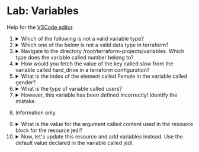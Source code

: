 # Lab: Variables

Help for the [VSCode editor](https://github.com/kodekloudhub/community-faq/blob/main/docs/vscode-tips.md).

1.  <details>
    <summary>Which of the following is not a valid variable type?</summary>

    Refer: https://developer.hashicorp.com/terraform/language/expressions/types

    > `item`

    </details>

1.  <details>
    <summary>Which one of the below is not a valid data type in terraform?</summary>

    Referring to the same documentation...

    > `array`

    In terraform, we refer to array-like types as `list`

    </details>

1.  <details>
    <summary>Navigate to the directory /root/terraform-projects/variables. Which type does the variable called number belong to?</summary>

    1. In the Explorer pane, navigate the the indicated file and click to open.
    1. find `variable "number"` and examine the `type` attribute

    > `bool`

    </details>

1.  <details>
    <summary>How would you fetch the value of the key called slow from the variable called hard_drive in a terraform configuration?</summary>

    Examine the `variables.tf` file. See the variable `"hard_drive"`. This is a map type with strings as keys. It is also initialized with a default value which has the two key-value pairs `slow` and `fast`.

    Know that when referencing a variable, we must use the prefix `var.`, and when accessing a key in a map we use `[]` with the key name within.

    > `var.hard_drive["slow"]`

    </details>

1.  <details>
    <summary>What is the index of the element called Female in the variable called gender?</summary>

    Examine the variable `"gender"` in the file. It is a list of strings with a default value.

    Know that when indexing a list, the first element is at index zero.

    > `1`


    </details>

1.  <details>
    <summary>What is the type of variable called users?</summary>

    This is the same as Q3. Examine the `type` attribute of the `users` variable.

    > `set(string)`

    </details>

1.  <details>
    <summary>However, this variable has been defined incorrectly! Identify the mistake.</summary>

    Know that the definition of a `set` is that its values must be unique. Examine the values closely with this in mind.

    > `duplicate elements`

    </details>

1.  Information only.

1.  <details>
    <summary>What is the value for the argument called content used in the resource block for the resource jedi?</summary>

    Look in `main.tf`. Identify the value of the attribute

    > `phanius`

    </details>

1.  <details>
    <summary>Now, let's update this resource and add variables instead. Use the default value declared in the variable called jedi.</summary>

    1. Inspect `variables.tf`. Find the `jedi` variable.
    1. This variable, like the `hard_drive` variable is a map keyed with strings. Therefore we need to make expressions like the answer to Q4.
    1. Modify the `jedi` resource accordingly

        <details>
        <summary>Reveal</summary>

        ```
        resource "local_file" "jedi" {
            filename = var.jedi["filename"]
            content = var.jedi["content"]
        }
        ```

        Ingnore it if you get a red underline in the file. Possible bug in the VSCode terraform plugin.

    1. Deploy the resource

        ```bash
        cd /root/terraform-projects/variables
        terraform init
        terraform plan
        terraform apply
        ```

    </details>


